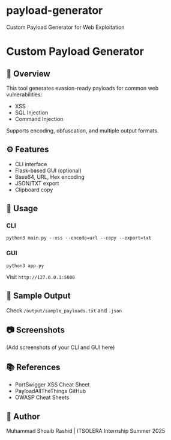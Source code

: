 # payload-generator
Custom Payload Generator for Web Exploitation

# Custom Payload Generator

## 📌 Overview
This tool generates evasion-ready payloads for common web vulnerabilities:
- XSS
- SQL Injection
- Command Injection

Supports encoding, obfuscation, and multiple output formats.

## ⚙️ Features
- CLI interface
- Flask-based GUI (optional)
- Base64, URL, Hex encoding
- JSON/TXT export
- Clipboard copy

## 🚀 Usage
### CLI
```
python3 main.py --xss --encode=url --copy --export=txt
```

### GUI
```
python3 app.py
```
Visit `http://127.0.0.1:5000`

## 📁 Sample Output
Check `/output/sample_payloads.txt` and `.json`

## 📷 Screenshots
(Add screenshots of your CLI and GUI here)

## 📚 References
- PortSwigger XSS Cheat Sheet
- PayloadAllTheThings GitHub
- OWASP Cheat Sheets

## 🧠 Author
Muhammad Shoaib Rashid | ITSOLERA Internship Summer 2025
